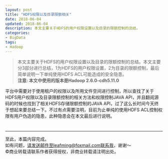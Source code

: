 ```yaml
---
layout: post
title: "HDFS权限以及目录限额相关"
date: 2018-06-04
updated: 2018-06-04
description: 本文主要关于HDFS的用户权限设置以及目录的限额控制的总结。
categories:
- BigData
tags:
- Hadoop
---
```

> 本文主要关于HDFS的用户权限设置以及目录的限额控制的总结。本文主要分3部分进行总结，1为HDFS的用户权限设置，2为目录的限额控制，最后简单说明一下单纯使用HDFS ACL可能造成的安全隐患。  
> **注意: 本文中使用的版本是Hadoop 2.6.0-cdh5.11.0**  
  
平台中需要对于使用租户的权限以及所用文件空间进行控制，所以查找了关于HDFS用户权限以及目录限额控制的相关方法和权限控制JAVA API，并且翻阅源码的时候也找到了相关HDFS存储限额控制的JAVA API，过了这么长时间今天终于想起来要总结一下。不过有点需要注明，目前为止单纯的使用HDFS ACL控制权限有用户伪造的隐患，此种隐患会在本文最后进行说明。  
  
# 
 
---    
至此，本篇内容完成。  
如有问题，请发送邮件至leafming@foxmail.com联系我，谢谢～  
©商业转载请联系作者获得授权，非商业转载请注明出处。  

